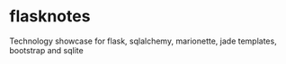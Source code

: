 flasknotes
==========

Technology showcase for flask, sqlalchemy, marionette, jade templates, bootstrap and sqlite